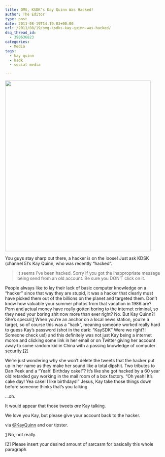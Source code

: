 ```yaml
---
title: OMG, KSDK’s Kay Quinn Was Hacked!
author: The Editor
type: post
date: 2011-08-19T14:19:03+00:00
url: /2011/08/19/omg-ksdks-kay-quinn-was-hacked/
dsq_thread_id:
  - 390636823
categories:
  - Media
tags:
  - kay quinn
  - ksdk
  - social media

---
```

[<img class="aligncenter size-full wp-image-10472" title="kay_quinn_hacked" src="http://media.punchingkitty.com/wordpress/2011/08/kay_quinn_hacked.jpg" alt="" width="472" height="553" />][1]

You guys stay sharp out there, a hacker is on the loose! Just ask KDSK (channel 5)&#8217;s Kay Quinn, who was recently &#8220;hacked&#8221;.

> It seems I&#8217;ve been hacked. Sorry if you got the inappropriate message being send from an old account. Be sure you DON&#8217;T click on it.

People always like to lay their lack of basic computer knowledge on a &#8220;hacker&#8221; since that way they are stupid, it was a hacker that clearly must have picked them out of the billions on the planet and targeted them. Don&#8217;t know how valuable your summer photos from that vacation in 1986 are? Porn and actual money have really gotten boring to the internet criminal, so they need your boring shit now more than ever right? No. But Kay Quinn?! She&#8217;s special.[1] When you&#8217;re an anchor on a local news station, you&#8217;re a target, so of course this was a &#8220;hack&#8221;, meaning someone worked really hard to guess Kay&#8217;s password (shot in the dark: &#8220;KaySDK&#8221; Were we right?! Someone check us!) and this definitely was not just Kay being a internet moron and clicking some link in her email or on Twitter giving her account away to some random kid in China with a passing knowledge of computer security.[2]

We&#8217;re just wondering why she won&#8217;t delete the tweets that the hacker put up in her name as they make her sound like a total dipshit. Two tributes to Dan Peek and a &#8220;Yeah! Birthday cake!&#8221;? It&#8217;s like she got hacked by a 60 year old retarded guy working in the mail room of a box factory. &#8220;Oh yeah! It&#8217;s cake day! Yea cake! I like birthdays!&#8221; Jesus, Kay take those things down before someone thinks that&#8217;s you talking.

&#8230;oh.

It would appear that those tweets _are_ Kay talking.

We love you Kay, but please give your account back to the hacker.

via <a href="http://twitter.com/#!/kayquinn" target="_blank">@KayQuinn</a> and our tipster.

[1] No, not really.

[2] Please insert your desired amount of sarcasm for basically this whole paragraph.

 [1]: http://media.punchingkitty.com/wordpress/2011/08/kay_quinn_hacked.jpg